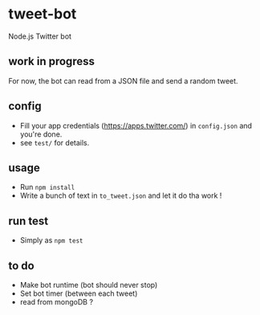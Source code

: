 # tweet-bot

Node.js Twitter bot

## work in progress

For now, the bot can read from a JSON file and send a random tweet.

## config

- Fill your app credentials (https://apps.twitter.com/) in `config.json` and you're done.
- see `test/` for details.

## usage

- Run `npm install`
- Write a bunch of text in `to_tweet.json` and let it do tha work !

## run test

- Simply as `npm test`

## to do

- Make bot runtime (bot should never stop)
- Set bot timer (between each tweet)
- read from mongoDB ?